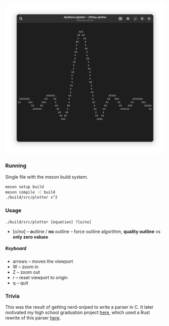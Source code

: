 ![preview](/screenshot.png)

### Running

Single file with the meson build system.

```sh
meson setup build
meson compile -C build
./build/src/plotter x^2
```

### Usage

`./build/src/plotter [equation] ?[o/no]`

- [o\/no] – **o**utline / **no** outline – force outline algorithm, **quality outline** vs **only zero values**

##### Keyboard

- arrows – moves the viewport
- W – zoom in
- Z – zoom out
- r – reset viewport to origin
- q – quit

### Trivia

This was the result of getting nerd-sniped to write a parser in C. It later motivated my high school graduation project [here](https://github.com/mihavlic/function-renderer), which used a Rust rewrite of this parser [here](https://github.com/mihavlic/function-renderer/blob/553147ab93c6b306b2f4faa4b330e109636acd04/src/parse/parser.rs).